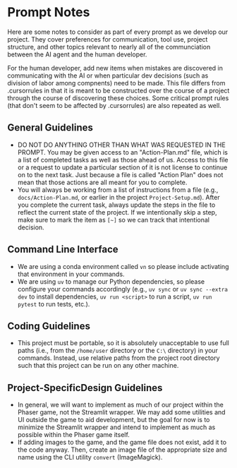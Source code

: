 # Prompt Notes

Here are some notes to consider as part of every prompt as we develop our project. They cover preferences for communication, tool use, project structure, and other topics relevant to nearly all of the communciation between the AI agent and the human developer.

For the human developer, add new items when mistakes are discovered in communicating with the AI or when particular dev decisions (such as division of labor among compnents) need to be made. This file differs from .cursorrules in that it is meant to be constructed over the course of a project through the course of discovering these choices. Some critical prompt rules (that don't seem to be affected by .cursorrules) are also repeated as well.

## General Guidelines
- DO NOT DO ANYTHING OTHER THAN WHAT WAS REQUESTED IN THE PROMPT. You may be given access to an "Action-Plan.md" file, which is a list of completed tasks as well as those ahead of us. Access to this file or a request to update a particular section of it is not license to continue on to the next task. Just because a file is called "Action Plan" does not mean that those actions are all meant for you to complete.
- You will always be working from a list of instructions from a file (e.g., `docs/Action-Plan.md`, or earlier in the project `Project-Setup.md`). After you complete the current task, always update the steps in the file to reflect the current state of the project. If we intentionally skip a step, make sure to mark the item as `[~]` so we can track that intentional decision.

## Command Line Interface
- We are using a conda environment called `vn` so please include activating that environment in your commands.
- We are using `uv` to manage our Python dependencies, so please configure your commands accordingly (e.g., `uv sync` or `uv sync --extra dev` to install dependencies, `uv run <script>` to run a script, `uv run pytest` to run tests, etc.).

## Coding Guidelines
- This project must be portable, so it is absolutely unacceptable to use full paths (i.e., from the `/home/user` directory or the `C:\` directory) in your commands.  Instead, use relative paths from the project root directory such that this project can be run on any other machine.

## Project-SpecificDesign Guidelines
- In general, we will want to implement as much of our project within the Phaser game, not the Streamlit wrapper.  We may add some utilities and UI outside the game to aid development, but the goal for now is to minimize the Streamlit wrapper and intend to implement as much as possible within the Phaser game itself.
- If adding images to the game, and the game file does not exist, add it to the code anyway. Then, create an image file of the appropriate size and name using the CLI utility `convert` (ImageMagick).
